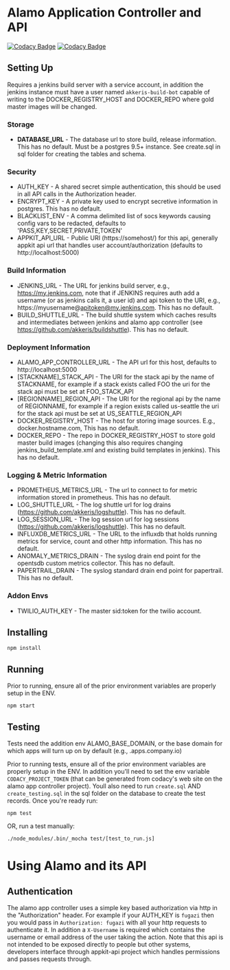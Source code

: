 # Alamo Application Controller and API #


[![Codacy Badge](https://api.codacy.com/project/badge/Grade/7f8275a08a9b44b39a2e2cf34e9c5daa)](https://www.codacy.com?utm_source=github.com&amp;utm_medium=referral&amp;utm_content=octanner/alamo-app-controller&amp;utm_campaign=Badge_Grade)
[![Codacy Badge](https://api.codacy.com/project/badge/Coverage/7f8275a08a9b44b39a2e2cf34e9c5daa)](https://www.codacy.com?utm_source=github.com&amp;utm_medium=referral&amp;utm_content=octanner/alamo-app-controller&amp;utm_campaign=Badge_Coverage)


## Setting Up ##

Requires a jenkins build server with a service account, in addition the jenkins instance must have a user named `akkeris-build-bot` capable of writing to the DOCKER_REGISTRY_HOST and DOCKER_REPO where gold master images will be changed.

### Storage 
* **DATABASE_URL** - The database url to store build, release information.  This has no default.  Must be a postgres 9.5+ instance. See create.sql in sql folder for creating the tables and schema.

### Security
* AUTH_KEY - A shared secret simple authentication, this should be used in all API calls in the Authorization header.
* ENCRYPT_KEY - A private key used to encrypt secretive information in postgres.  This has no default.
* BLACKLIST_ENV - A comma delimited list of socs keywords causing config vars to be redacted, defaults to 'PASS,KEY,SECRET,PRIVATE,TOKEN'
* APPKIT_API_URL - Public URI (https://somehost/) for this api, generally appkit api url that handles user account/authorization (defaults to http://localhost:5000)

### Build Information
* JENKINS_URL - The URL for jenkins build server, e.g., https://my.jenkins.com, note that if JENKINS requires auth add a username (or as jenkins calls it, a user id) and api token to the URI, e.g., https://myusername@apitoken@my.jenkins.com. This has no default.
* BUILD_SHUTTLE_URL - The build shuttle system which caches results and intermediates between jenkins and alamo app controller (see https://github.com/akkeris/buildshuttle).  This has no default.


### Deployment Information
* ALAMO_APP_CONTROLLER_URL - The API url for this host, defaults to http://localhost:5000
* [STACKNAME]_STACK_API - The URI for the stack api by the name of STACKNAME, for example if a stack exists called FOO the uri for the stack api must be set at FOO_STACK_API
* [REGIONNAME]_REGION_API - The URI for the regional api by the name of REGIONNAME, for example if a region exists called us-seattle the uri for the stack api must be set at US_SEATTLE_REGION_API
* DOCKER_REGISTRY_HOST - The host for storing image sources. E.g., docker.hostname.com, This has no default.
* DOCKER_REPO - The repo in DOCKER_REGISTRY_HOST to store gold master build images (changing this also requires changing jenkins_build_template.xml and existing build templates in jenkins). This has no default.


### Logging & Metric Information
* PROMETHEUS_METRICS_URL - The url to connect to for metric information stored in prometheus. This has no default.
* LOG_SHUTTLE_URL - The log shuttle url for log drains (https://github.com/akkeris/logshuttle). This has no default.
* LOG_SESSION_URL - The log session url for log sessions (https://github.com/akkeris/logshuttle). This has no default.
* INFLUXDB_METRICS_URL - The URL to the influxdb that holds running metrics for service, count and other http information. This has no default.
* ANOMALY_METRICS_DRAIN - The syslog drain end point for the opentsdb custom metrics collector. This has no default.
* PAPERTRAIL_DRAIN - The syslog standard drain end point for papertrail.  This has no default.

### Addon Envs
* TWILIO_AUTH_KEY - The master sid:token for the twilio account.

## Installing ##

```npm install```

## Running ##

Prior to running, ensure all of the prior environment variables are properly setup in the ENV.

```npm start```

## Testing ##

Tests need the addition env ALAMO_BASE_DOMAIN, or the base domain for which apps will turn up on by default (e.g., .apps.company.io)

Prior to running tests, ensure all of the prior environment variables are properly setup in the ENV.  In addition you'll need to set the env variable ``CODACY_PROJECT_TOKEN`` (that can be generated from codacy's web site on the alamo app controller project).  Youll also need to run `create.sql` AND `create_testing.sql` in the sql folder on the database to create the test records. Once you're ready run:

```npm test```

OR, run a test manually:

```./node_modules/.bin/_mocha test/[test_to_run.js]```

# Using Alamo and its API #

## Authentication ##

The alamo app controller uses a simple key based authorization via http in the "Authorization" header.  For example if your AUTH_KEY is `fugazi` then you would pass in `Authorization: fugazi` with all your http requests to authenticate it.  In addition a `X-Username` is required which contains the username or email address of the user taking the action. Note that this api is not intended to be exposed directly to people but other systems, developers interface through appkit-api project which handles permissions and passes requests through.

